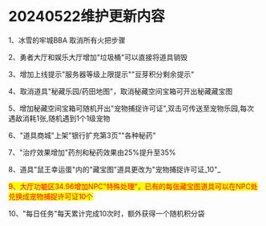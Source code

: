 # 20240522维护更新内容

1、冰雪的牢城BBA 取消所有火把步骤

&#x20;2、勇者大厅和娱乐大厅增加"垃圾桶"可以直接将道具销毁

&#x20;3、增加上线提示"服务器等级上限提示""豆芽积分剩余提示"&#x20;

4、取消道具"秘藏乐园/药田地图"，取消秘藏空间宝箱可开出秘藏藏宝图

&#x20;5、增加秘藏空间宝箱可随机开出"宠物捕捉许可证",双击可传送至宠物乐园,每次遇敌消耗1张,随机遇到1个1级宠物

&#x20;6、"道具商城"上架"银行扩充第3页""各种秘药"

&#x20;7、"治疗效果增加"药剂和秘药效果由25%提升至35%

&#x20;  8、道具"鼠王幸运蛋"内的"藏宝图"道具更改为"宠物捕捉许可证_10"_

&#x20;<mark style="color:red;">9、大厅功能区34.96增加NPC"特殊处理"，已有的每张藏宝图道具可以在NPC处兑换成宠物捕捉许可证10个</mark>&#x20;

10、"每日任务"每天累计完成10次时，额外获得一个随机积分袋
